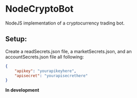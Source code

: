 # NodeCryptoBot

NodeJS implementation of a cryptocurrency trading bot.

## Setup:

Create a readSecrets.json file, a marketSecrets.json, and an accountSecrets.json file all following:

```json
{
    "apikey": "yourapikeyhere",
    "apisecret": "yourapisecrethere"
}
```
**In development**
